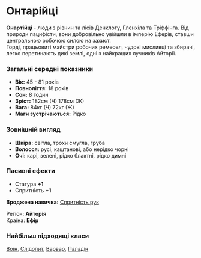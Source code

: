 # Онтарійці

**Онартійці** - люди з рівнин та лісів Денклоту, Гленхіла та Тріффінга. Від природи пацифісти, вони добровільно увійшли в імперію Еферів, ставши центральною робочою силою на захист.<br/>
Горді, працьовиті майстри робочих ремесел, чудові мисливці та збирачі, легко перетинають дикі землі, одні з найкращих лучників Айторії.

### Загальні середні показники
  - **Вік:** 45 - 81 років
  - **Повноліття:** 18 років
  - **Сон:** 8 годин
  - **Зріст:** 182см (Ч) 178см (Ж)
  - **Вага:** 84кг (Ч) 72кг (Ж)
  - **Маги зустрічаються:** Рідко

### Зовнішній вигляд
  - **Шкіра:** світла, трохи смугла, груба
  - **Волосся:** русі, каштанові, або нерідко чорні
  - **Очі:** карі, зелені, рідко блактні, рідко димні

### Пасивні ефекти
  - Статура **+1**
  - Спритність **+1**

**Вроджена навичка:** [Спритність рук](/docs/characters/using.md#sleight-hand)

Регіон: **Айторія**<br />
Країна: **Ефір**

### Найбільш підходящі класи

[Воїн](/docs/classes/warrior), [Слідопит](/docs/classes/ranger), [Варвар](/docs/classes/barbarian), [Паладін](/docs/classes/paladin)